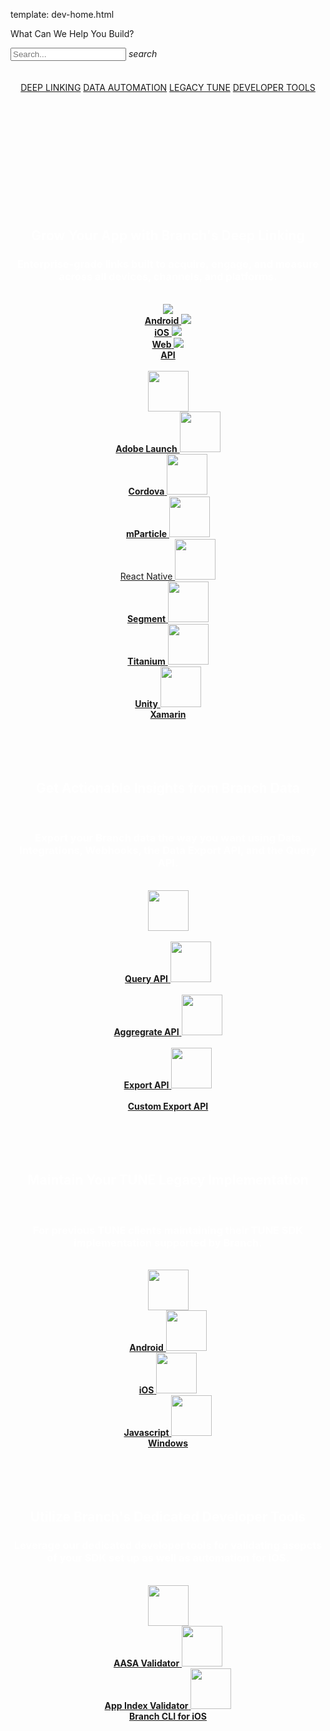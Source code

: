 template: dev-home.html

<div class="main-page">
<p class="greeting">What Can We Help You Build?</p>
  <div class="search-bar">
    <div class="search-input">
      <input type="text" id="algolia-doc-search" name="query" placeholder="Search..." autocapitalize="off" autocorrect="off" autocomplete="off" spellcheck="false" data-md-component="query" data-md-state="active">
      <i class="md-icon material-icons">search</i>
    </div>
  </div>
	<br/>
	<br/>
	<center>
	<a class="button2 button3"href="#deep-linking">DEEP LINKING</a>
	<a class="button2 button3"href="#data">DATA AUTOMATION</a>
	<a class="button2 button3"href="#tune">LEGACY TUNE</a>
	<a class="button2 button3"href="#tools">DEVELOPER TOOLS</a>
	</center>
	<br/>
	<br/>
	<br/>
	<br/>
	<br/>
	<br/>
	<br/>
	<br/>
	<br/>
	<a name="deep-linking"></a>
	<br/>
	<br/>
	<!-- section 1 -->
	<center><h2><font color="#ffffff">Grow Your App with Branch's Deep Linking</font></h>
	<br/>
	<h3><font color="#ffffff">Enterprise-grade links built to acquire, engage, and measure across all devices, channels, and platforms.</font></h3>
	<br/>
	<a class="button2 button3"href="/branch-android-sdk/overview">
	    <img src="/_assets/img/pages/logos/android-logo.png" /><br/>
	    <b>Android</b>
	</a>
	<a class="button2 button3"href="/branch-ios-sdk/overview">
	    <img src="/_assets/img/pages/logos/apple-logo.png" /><br/>
	    <b>iOS</b>
	</a>
	<a class="button2 button3"href="/branch-web-sdk/overview">
	    <img src="/_assets/img/pages/logos/website-logo.png" /><br/>
	    <b>Web</b>
	</a>
	<a class="button2 button3"href="/branch-ios-sdk/overview">
	    <img src="/_assets/img/pages/logos/api-logo.png" /><br/>
	    <b>API</b>
	</a>
	<br/>
	<br/>
	<a class="button2 button3"href="/branch-ios-sdk/overview">
	    <img src="/_assets/img/pages/logos/adobe-logo.png" height="65" width="65" /><br/>
	    <b>Adobe Launch</b>
	</a>
	<a class="button2 button3"href="/branch-ios-sdk/overview">
	    <img src="/_assets/img/pages/logos/cordova-logo.png" height="65" width="65" /><br/>
	    <b>Cordova</b>
	</a>
	<a class="button2 button3"href="/branch-ios-sdk/overview">
	    <img src="/_assets/img/pages/logos/mparticle-logo.png" height="65" width="65" /><br/>
	    <b>mParticle</b>
	</a>
	<a class="button2 button3"href="/branch-ios-sdk/overview">
	    <img src="/_assets/img/pages/logos/react-native-logo.png" height="65" width="65" /><br/
	    <b>React Native</b>
	</a>
	<a class="button2 button3"href="/branch-ios-sdk/overview">
	    <img src="/_assets/img/pages/logos/segment-logo.png" height="65" width="65" /><br/>
	    <b>Segment</b>
	</a>
	<a class="button2 button3"href="/branch-ios-sdk/overview">
	    <img src="/_assets/img/pages/logos/titanium-logo.png" height="65" width="65" /><br/>
	    <b>Titanium</b>
	</a>
	<a class="button2 button3"href="/branch-ios-sdk/overview">
	    <img src="/_assets/img/pages/logos/unity-logo.png"  height="65" width="65"/><br/>
	    <b>Unity</b>
	</a>
	<a class="button2 button3"href="/branch-ios-sdk/overview">
	    <img src="/_assets/img/pages/logos/xamarin-logo.png" height="65" width="65" /><br/>
	    <b>Xamarin</b>
	</a>
	</center>
	<br/>
	<br/>
	<!-- section 2 -->
	<br/>
	<br/>
	<a name="data"></a>
	<center><h2><font color="#ffffff">Get Actionable Insights from Branch Data</font></h2>
	<br/>
	<h3><font color="#ffffff">Export your Branch data the way you want using Data Integrations, Webhooks, the Data Export API, and the Query API.</font></h3>
	<br/>
	<a class="button2 button3"href="/branch-ios-sdk/overview">
	    <img src="/_assets/img/pages/logos/api-logo.png" height="65" width="65" /><br/><br/>
	    <b>Query API</b>
	</a>
	<a class="button2 button3"href="/branch-ios-sdk/overview">
	    <img src="/_assets/img/pages/logos/api-logo.png" height="65" width="65" /><br/><br/>
	    <b>Aggregrate API</b>
	</a>
	<a class="button2 button3"href="/branch-ios-sdk/overview">
	    <img src="/_assets/img/pages/logos/api-logo.png" height="65" width="65" /><br/><br/>
	    <b>Export API</b>
	</a>
  <a name="tune"></a>
	<a class="button2 button3"href="/branch-ios-sdk/overview">
	    <img src="/_assets/img/pages/logos/api-logo.png" height="65" width="65" /><br/><br/>
	    <b>Custom Export API</b>
	</a>
	</center>
	<br/>
	<br/>
	<!-- section 3 -->
	<br/>
	<br/>
	<center><h2><font color="#ffffff">Maintain Your TUNE Legacy Implementation</font></h2>
	<br/>
	<h3><font color="#ffffff">For previous TUNE clients maintaining their TUNE SDK implementation supported by Branch.</font></h3>
	<br/>
	<a class="button2 button3"href="/tune-android-sdk/overview">
	    <img src="/_assets/img/pages/logos/android-logo.png" height="65" width="65" /><br/>
	    <b>Android</b>
	</a>
	<a class="button2 button3"href="/branch-ios-sdk/overview">
	    <img src="/_assets/img/pages/logos/apple-logo.png" height="65" width="65" /><br/>
	    <b>iOS</b>
	  </a>
	<a class="button2 button3"href="/branch-ios-sdk/overview">
	    <img src="/_assets/img/pages/logos/javascript-logo.png" height="65" width="65" /><br/>
	    <b>Javascript</b>
	</a>
	<a class="button2 button3"href="/branch-ios-sdk/overview">
	    <img src="/_assets/img/pages/logos/windows-logo.png" height="65" width="65" /><br/>
	    <b>Windows</b>
	</a>
	</center>
	<br/>
	<br/>
	<a name="tools"></a>
	<!-- section 4 -->
	<br/>
	<br/>
	<center><h2><font color="#ffffff">Utilize Branch's Dedicated Developer Tools</font></h2>
	<h3><font color="#ffffff">Leverage our dedicated developer tools for validating asepcts of your SDK set up as well as automation for iOS.</font></h3>
	<br/>
	<a class="button2 button3"href="https://branch.io/resources/aasa-validator/">
	    <img src="/_assets/img/pages/logos/validate-logo.ico" height="65" width="65" /><br/>
	    <b>AASA Validator</b>
	</a>
	<a class="button2 button3"href="https://branch.io/resources/app-indexing/">
	    <img src="/_assets/img/pages/logos/validate-logo.ico" height="65" width="65" /><br/>
	    <b>App Index Validator</b>
	</a>
	<a class="button2 button3"href="/branch-ios-sdk/overview">
	    <img src="/_assets/img/pages/logos/validate-logo.ico" height="65" width="65" /><br/>
	    <b>Branch CLI for iOS</b>
	</a>
	</center>
	<br/>
	<br/>

